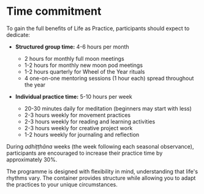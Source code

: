 Time commitment
===============

To gain the full benefits of Life as Practice, participants should expect to dedicate:

-   **Structured group time:** 4-6 hours per month
    -   2 hours for monthly full moon meetings
    -   1-2 hours for monthly new moon pod meetings
    -   1-2 hours quarterly for Wheel of the Year rituals
    -   4 one-on-one mentoring sessions (1 hour each) spread throughout the year

-   **Individual practice time:** 5-10 hours per week
    -   20-30 minutes daily for meditation (beginners may start with less)
    -   2-3 hours weekly for movement practices
    -   2-3 hours weekly for reading and learning activities
    -   2-3 hours weekly for creative project work
    -   1-2 hours weekly for journaling and reflection

During *adhiṭṭhāna* weeks (the week following each seasonal observance), participants are encouraged to increase their practice time by approximately 30%.

The programme is designed with flexibility in mind, understanding that life's rhythms vary. The container provides structure while allowing you to adapt the practices to your unique circumstances.